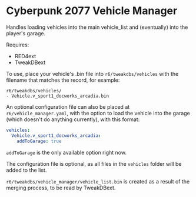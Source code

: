 # Cyberpunk 2077 Vehicle Manager

Handles loading vehicles into the main vehicle_list and (eventually) into the player's garage.

Requires:

* RED4ext
* TweakDBext

To use, place your vehicle's .bin file into `r6/tweakdbs/vehicles` with the filename that matches the record, for example:

    r6/tweakdbs/vehicles/
    - Vehicle.v_sport1_docworks_arcadia.bin

An optional configuration file can also be placed at `r6/vehicle_manager.yaml`, with the option to load the vehicle into the garage (which doesn't do anything currently), with this format:

```yaml
vehicles:
  Vehicle.v_sport1_docworks_arcadia:
    addToGarage: true
```

`addToGarage` is the only available option right now.

The configuration file is optional, as all files in the `vehicles` folder will be added to the list.

`r6/tweakdbs/vehicle_manager/vehicle_list.bin` is created as a result of the merging process, to be read by TweakDBext.